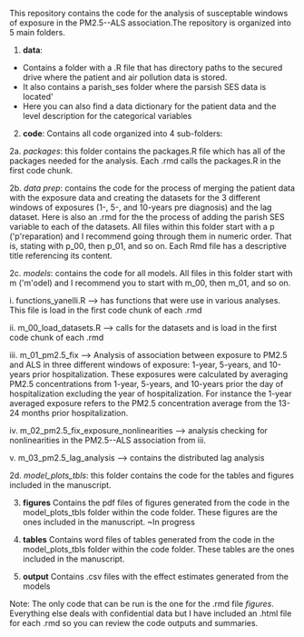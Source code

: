 
This repository contains the code for the analysis of susceptable windows of exposure in the PM2.5--ALS association.The repository is organized into 5 main folders.

1) **data**: 
- Contains a folder with a .R file that has directory paths to the secured drive where the patient and air pollution data is stored. 
- It also contains a parish_ses folder where the parsish SES data is located'
- Here you can also find a data dictionary for the patient data and the level description for the categorical variables


2) **code**: 
Contains all code organized into 4 sub-folders:

2a. *packages*: this folder contains the packages.R file which has all of the packages needed for the analysis. Each .rmd calls the packages.R in the first code chunk. 
 
2b. *data prep*: contains the code for the process of merging the patient data with the exposure data and creating the datasets for the 3 different windows of exposures (1-, 5-, and 10-years pre diagnosis) and the lag dataset. Here is also an .rmd for the the process of adding the parish SES variable to each of the datasets. All files within this folder start with a p ('p'reparation) and I recommend going through them in numeric order. That is, stating with p_00, then p_01, and so on. Each Rmd file has a descriptive title referencing its content.
 
2c. *models*: contains the code for all models. All files in this folder start with m ('m'odel) and I recommend you to start with m_00, then m_01, and so on.

 i. functions_yanelli.R --> has functions that were use in various analyses. This file is load in the first code chunk of each .rmd
    
   ii. m_00_load_datasets.R --> calls for the datasets and is load in the first code chunk of each .rmd 
   
  iii. m_01_pm2.5_fix --> Analysis of association between exposure to PM2.5 and ALS in three different windows of exposure: 1-year, 5-years, and 10-years prior hospitalization. These exposures were calculated by averaging PM2.5 concentrations from 1-year, 5-years, and 10-years prior the day of hospitalization excluding the year of hospitalization. For instance the 1-year averaged exposure refers to the PM2.5 concentration average from the 13-24 months prior hospitalization.
  
   iv. m_02_pm2.5_fix_exposure_nonlinearities --> analysis checking for nonlinearities in the PM2.5--ALS association from iii.
   
   v. m_03_pm2.5_lag_analysis --> contains the distributed lag analysis
   
2d. *model_plots_tbls*: this folder contains the code for the tables and figures included in the manuscript. 
 
 
 
3) **figures** 
Contains the pdf files of figures generated from the code in the model_plots_tbls folder within the code folder. These figures are the ones included in the manuscript. ~In progress


4) **tables**
Contains word files of tables generated from the code in the model_plots_tbls folder within the code folder. These tables are the ones included in the manuscript.


5) **output**
Contains .csv files with the effect estimates generated from the models 


Note: The only code that can be run is the one for the .rmd file *figures*. Everything else deals with confidential data but I have included an .html file for each .rmd so you can review the code outputs and summaries. 
